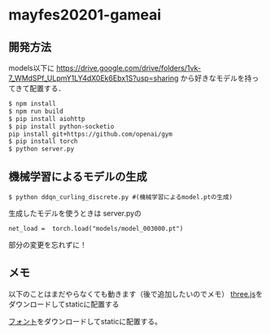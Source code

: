 # mayfes20201-gameai
## 開発方法
models以下に
https://drive.google.com/drive/folders/1vk-7_WMdSPf_ULpmY1LY4dX0Ek6Ebx1S?usp=sharing
から好きなモデルを持ってきて配置する．

```bash
$ npm install
$ npm run build
$ pip install aiohttp
$ pip install python-socketio
pip install git+https://github.com/openai/gym
$ pip install torch
$ python server.py
```

## 機械学習によるモデルの生成
```
$ python ddqn_curling_discrete.py #(機械学習によるmodel.ptの生成)
```
生成したモデルを使うときは
server.pyの
```
net_load =  torch.load("models/model_003000.pt")
```
部分の変更を忘れずに！
## メモ
以下のことはまだやらなくても動きます（後で追加したいのでメモ）
[three.js](http://threejs.org/build/three.js)をダウンロードしてstaticに配置する

[フォント](https://raw.githubusercontent.com/mrdoob/three.js/master/examples/fonts/helvetiker_bold.typeface.json)をダウンロードしてstaticに配置する。

